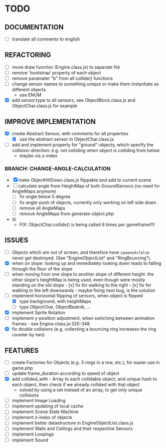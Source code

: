 # TODO

## DOCUMENTATION

- [ ] translate all comments to english
 
## REFACTORING

- [ ] move draw function (Engine.class.js) to saparate file
- [ ] remove 'bootstrap' property of each object
- [ ] remove paramater "b" from all collide() functions
- [ ] change sensor names to something unique or make them instantiate as different objects
	- use ENUM
- [x] add sensor.type to all sensors, see ObjectBlock.class.js and ObjectChar.class.js for example

## IMPROVE IMPLEMENTATION

- [x] create Abstract Sensor, with comments for all properties
	- [x] use the abstract sensor in ObjectChar.class.js
- [ ] add and implement property for "ground"-objects, which specify the collision-direction: e.g. not colliding when object is colliding from below
	- maybe via z-index 
		
### BRANCH: CHANGE-ANGLE-CALCULATION

- [x] make ObjectHillDown.class.js flippable and add to current scene
- [ ] calculate angle from HeightMap of both GroundSensors (no need for AngleMaps anymore)
	- [ ] fix angle below 5 degree 
	- [ ] fix angle-push of objects, currently only working on left side down
	- [ ] remove all AngleMaps
	- [ ] remove AngleMaps from generate-object.php
- [x] - FIX: ObjectChar.collide() is being called 6 times per gameframe!!!!

## ISSUES

- [ ] Objects which are out of screen, and therefore have `spawned=false` never get destroyed. (See "EngineObjectList" and "RingBouncing").
- [x] when on slope: looking up and immediately looking down leads to falling through the floor of the slope
- [ ] when moving from one slope to another slope of different height: the other slope's heightMap is being used, even though were mostly standing on the old slope
		- [x] fix for walking to the right
		- [x] fix for walking to the left downwards
			- maybe fixing next bug, is the solution
- [ ] implement horizontal flipping of sensors, when object is flipped
	- [x] type background, with heightMaps
	- [ ] type ObjectChar, ObjectBeatnik, ...
- [x] implement Sprite Rotation
- [ ] implement y-position adjustment, when switching between animation frames
		- see Engine.class.js:320-348
- [x] fix double collisions (e.g. collecting a bouncing ring increases the ring counter by two)

## FEATURES

- [ ] create Factories for Objects (e.g. 3 rings in a row, etc.), for easier use in game.php
- [ ] update frame_duration according to speed of object
- [x] add collided_with - Array to each collidable object, and unique hash to each object, then check if we already collided with that object
	- solved by using a set instead of an array, to get only unique collisions
- [ ] implement Image Loading
- [ ] implement updating of local cache
- [ ] implement Scene State Machine
- [ ] implement z-index of objects
- [ ] implement better datastructure in EngineObjectList.class.js
- [ ] implement Walls and Ceilings and their respective Sensors
- [ ] implement Loopings
- [ ] implement Sound
